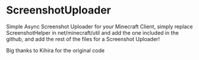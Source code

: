 # ScreenshotUploader
Simple Async Screenshot Uploader for your Minecraft Client, simply replace ScreenshotHelper in net/minecraft/util and add the one included in the github, and add the rest of the files for a Screenshot Uploader!



Big thanks to Kihira for the original code
